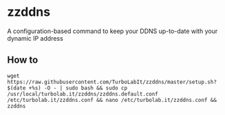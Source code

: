 # zzddns

A configuration-based command to keep your DDNS up-to-date with your dynamic IP address

## How to

````shell
wget https://raw.githubusercontent.com/TurboLabIt/zzddns/master/setup.sh?$(date +%s) -O - | sudo bash && sudo cp /usr/local/turbolab.it/zzddns/zzddns.default.conf /etc/turbolab.it/zzddns.conf && nano /etc/turbolab.it/zzddns.conf && zzddns

````
